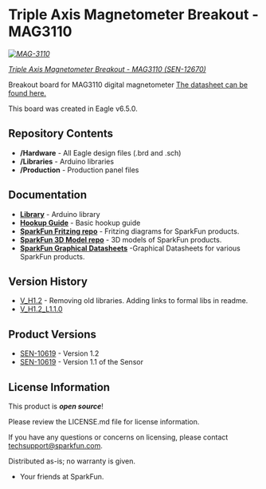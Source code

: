 Triple Axis Magnetometer Breakout - MAG3110
============================================

_[![MAG-3110](https://cdn.sparkfun.com//assets/parts/9/3/9/8/12670-01.jpg)](https://www.sparkfun.com/products/12670)_

[*Triple Axis Magnetometer Breakout - MAG3110 (SEN-12670)*](https://www.sparkfun.com/products/12670)

Breakout board for MAG3110 digital magnetometer [The datasheet can be found here.](https://dlnmh9ip6v2uc.cloudfront.net/datasheets/Sensors/Magneto/MAG3110.pdf)

This board was created in Eagle v6.5.0. 

Repository Contents
-------------------

* **/Hardware** - All Eagle design files (.brd and .sch)
* **/Libraries** - Arduino libraries
* **/Production** - Production panel files

Documentation
--------------

* **[Library](https://github.com/sparkfun/SparkFun_MAG3110_Breakout_Board_Arduino_Library)** - Arduino library 
* **[Hookup Guide](https://learn.sparkfun.com/tutorials/mag3110-magnetometer-hookup-guide-)** - Basic hookup guide 
* **[SparkFun Fritzing repo](https://github.com/sparkfun/Fritzing_Parts)** - Fritzing diagrams for SparkFun products.
* **[SparkFun 3D Model repo](https://github.com/sparkfun/3D_Models)** - 3D models of SparkFun products. 
* **[SparkFun Graphical Datasheets](https://github.com/sparkfun/Graphical_Datasheets)** -Graphical Datasheets for various SparkFun products.

Version History
---------------

* [V_H1.2](https://github.com/sparkfun/MAG3110_Breakout_Board/releases/tag/vH1.2) - Removing old libraries. Adding links to formal libs in readme.
* [V_H1.2_L1.1.0](https://github.com/sparkfun/MAG3110_Breakout_Board/releases/tag/vH1.2_L1.0)


Product Versions
---------------

* [SEN-10619](https://www.sparkfun.com/products/12670) - Version 1.2
* [SEN-10619](https://www.sparkfun.com/products/retired/10619) - Version 1.1 of the Sensor
 
License Information
-------------------
This product is _**open source**_! 

Please review the LICENSE.md file for license information. 

If you have any questions or concerns on licensing, please contact techsupport@sparkfun.com.

Distributed as-is; no warranty is given.

- Your friends at SparkFun.

